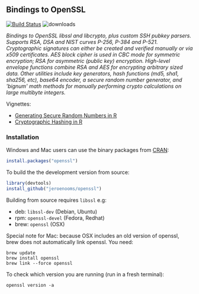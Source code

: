 Bindings to OpenSSL
-------------------

[![Build Status](https://travis-ci.org/jeroenooms/openssl.svg?branch=master)](https://travis-ci.org/jeroenooms/openssl)
![downloads](http://cranlogs.r-pkg.org/badges/grand-total/openssl)

*Bindings to OpenSSL libssl and libcrypto, plus custom SSH pubkey parsers.
Supports RSA, DSA and NIST curves P-256, P-384 and P-521. Cryptographic signatures
can either be created and verified manually or via x509 certificates. AES block
cipher is used in CBC mode for symmetric encryption; RSA for asymmetric (public key)
encryption. High-level envelope functions combine RSA and AES for encrypting arbitrary
sized data. Other utilities include key generators, hash functions (md5, sha1, sha256,
etc), base64 encoder, a secure random number generator, and 'bignum' math methods for
manually performing crypto calculations on large multibyte integers.*

Vignettes:

 - [Generating Secure Random Numbers in R](https://cran.r-project.org/web/packages/openssl/vignettes/secure_rng.html) 
 - [Cryptographic Hashing in R](https://cran.r-project.org/web/packages/openssl/vignettes/crypto_hashing.html)

### Installation

Windows and Mac users can use the binary packages from [CRAN](http://cran.r-project.org/web/packages/openssl/index.html):

```r
install.packages("openssl")
```

To build the the development version from source:

```r
library(devtools)
install_github("jeroenooms/openssl")
```

Building from source requires `libssl` e.g:

 - deb: `libssl-dev` (Debian, Ubuntu)
 - rpm: `openssl-devel` (Fedora, Redhat)
 - brew: `openssl` (OSX)

Special note for Mac: because OSX includes an old version of openssl, brew does
not automatically link openssl. You need:

```
brew update
brew install openssl
brew link --force openssl
```

To check which version you are running (run in a fresh terminal):

```
openssl version -a
```

